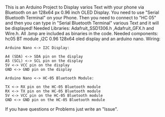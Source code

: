 This is an Arduino Project to Display varios Text with your phone via Bluetooth on an 128x64 px 0.96 inch OLED Display.
You need to use "Serial Bluetooth Terminal" on your Phone. Then you need to connect to "HC 05" and then you can type in "Serial Bluetooth Terminal" various Text and it will be displayed!
Needed Libraries: Adafruit_SSD1306.h ,Adafruit_GFX.h and Wire.h.
All .bmp are included as binaries in the code. Needed components: hc05  BT module ,i2C 0.96 128x64 oled display and an arduino nano.
Wiring:

    Arduino Nano <-> I2C Display:

    A4 (SDA) <-> SDA pin on the display
    A5 (SCL) <-> SCL pin on the display
    5V <-> VCC pin on the display
    GND <-> GND pin on the display

    Arduino Nano <-> HC-05 Bluetooth Module:

    TX <-> RX pin on the HC-05 Bluetooth module
    RX <-> TX pin on the HC-05 Bluetooth module
    5V <-> VCC pin on the HC-05 Bluetooth module
    GND <-> GND pin on the HC-05 Bluetooth module

If you have questions or Problems just write an "Issue".
